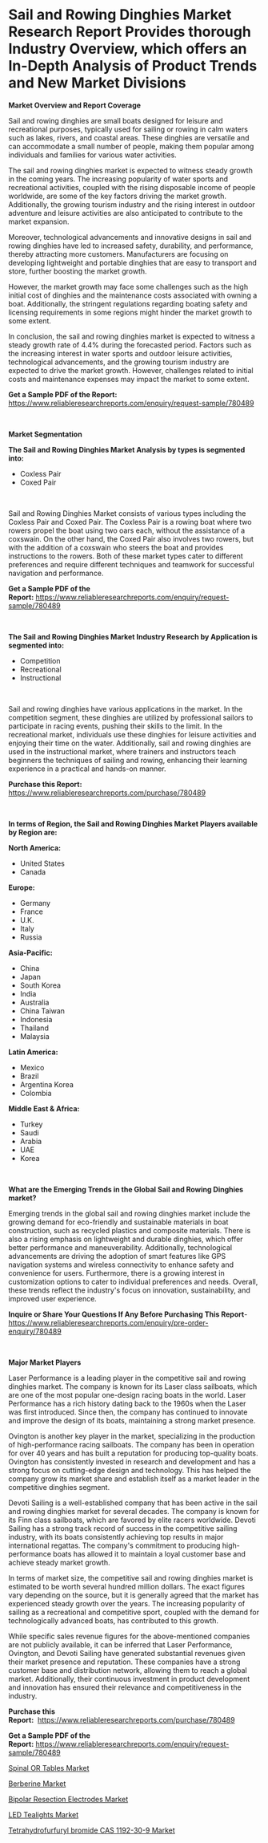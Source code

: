 <p><h1>Sail and Rowing Dinghies Market Research Report Provides thorough Industry Overview, which offers an In-Depth Analysis of Product Trends and New Market Divisions</h1></p><p><strong>Market Overview and Report Coverage</strong></p>
<p><p>Sail and rowing dinghies are small boats designed for leisure and recreational purposes, typically used for sailing or rowing in calm waters such as lakes, rivers, and coastal areas. These dinghies are versatile and can accommodate a small number of people, making them popular among individuals and families for various water activities.</p><p>The sail and rowing dinghies market is expected to witness steady growth in the coming years. The increasing popularity of water sports and recreational activities, coupled with the rising disposable income of people worldwide, are some of the key factors driving the market growth. Additionally, the growing tourism industry and the rising interest in outdoor adventure and leisure activities are also anticipated to contribute to the market expansion.</p><p>Moreover, technological advancements and innovative designs in sail and rowing dinghies have led to increased safety, durability, and performance, thereby attracting more customers. Manufacturers are focusing on developing lightweight and portable dinghies that are easy to transport and store, further boosting the market growth.</p><p>However, the market growth may face some challenges such as the high initial cost of dinghies and the maintenance costs associated with owning a boat. Additionally, the stringent regulations regarding boating safety and licensing requirements in some regions might hinder the market growth to some extent.</p><p>In conclusion, the sail and rowing dinghies market is expected to witness a steady growth rate of 4.4% during the forecasted period. Factors such as the increasing interest in water sports and outdoor leisure activities, technological advancements, and the growing tourism industry are expected to drive the market growth. However, challenges related to initial costs and maintenance expenses may impact the market to some extent.</p></p>
<p><strong>Get a Sample PDF of the Report:</strong> <a href="https://www.reliableresearchreports.com/enquiry/request-sample/780489">https://www.reliableresearchreports.com/enquiry/request-sample/780489</a></p>
<p>&nbsp;</p>
<p><strong>Market Segmentation</strong></p>
<p><strong>The Sail and Rowing Dinghies Market Analysis by types is segmented into:</strong></p>
<p><ul><li>Coxless Pair</li><li>Coxed Pair</li></ul></p>
<p>&nbsp;</p>
<p><p>Sail and Rowing Dinghies Market consists of various types including the Coxless Pair and Coxed Pair. The Coxless Pair is a rowing boat where two rowers propel the boat using two oars each, without the assistance of a coxswain. On the other hand, the Coxed Pair also involves two rowers, but with the addition of a coxswain who steers the boat and provides instructions to the rowers. Both of these market types cater to different preferences and require different techniques and teamwork for successful navigation and performance.</p></p>
<p><strong>Get a Sample PDF of the Report:</strong>&nbsp;<a href="https://www.reliableresearchreports.com/enquiry/request-sample/780489">https://www.reliableresearchreports.com/enquiry/request-sample/780489</a></p>
<p>&nbsp;</p>
<p><strong>The Sail and Rowing Dinghies Market Industry Research by Application is segmented into:</strong></p>
<p><ul><li>Competition</li><li>Recreational</li><li>Instructional</li></ul></p>
<p>&nbsp;</p>
<p><p>Sail and rowing dinghies have various applications in the market. In the competition segment, these dinghies are utilized by professional sailors to participate in racing events, pushing their skills to the limit. In the recreational market, individuals use these dinghies for leisure activities and enjoying their time on the water. Additionally, sail and rowing dinghies are used in the instructional market, where trainers and instructors teach beginners the techniques of sailing and rowing, enhancing their learning experience in a practical and hands-on manner.</p></p>
<p><strong>Purchase this Report:</strong>&nbsp; <a href="https://www.reliableresearchreports.com/purchase/780489">https://www.reliableresearchreports.com/purchase/780489</a></p>
<p>&nbsp;</p>
<p><strong>In terms of Region, the Sail and Rowing Dinghies Market Players available by Region are:</strong></p>
<p>
    <p> <strong> North America: </strong>
        <ul>
            <li>United States</li>
            <li>Canada</li>
        </ul>
        </p> 
    <p> <strong> Europe: </strong>
        <ul>
            <li>Germany</li>
            <li>France</li>
            <li>U.K.</li>
            <li>Italy</li>
            <li>Russia</li>
        </ul>
        </p> 
    <p> <strong> Asia-Pacific: </strong>
        <ul>
            <li>China</li>
            <li>Japan</li>
            <li>South Korea</li>
            <li>India</li>
            <li>Australia</li>
            <li>China Taiwan</li>
            <li>Indonesia</li>
            <li>Thailand</li>
            <li>Malaysia</li>
        </ul>
        </p> 
    <p> <strong> Latin America: </strong>
        <ul>
            <li>Mexico</li>
            <li>Brazil</li>
            <li>Argentina Korea</li>
            <li>Colombia</li>
        </ul>
        </p> 
    <p> <strong> Middle East & Africa: </strong>
        <ul>
            <li>Turkey</li>
            <li>Saudi</li>
            <li>Arabia</li>
            <li>UAE</li>
            <li>Korea</li>
        </ul>
    </p>
    </p>
<p>&nbsp;</p>
<p><strong>What are the Emerging Trends in the Global Sail and Rowing Dinghies market?</strong></p>
<p><p>Emerging trends in the global sail and rowing dinghies market include the growing demand for eco-friendly and sustainable materials in boat construction, such as recycled plastics and composite materials. There is also a rising emphasis on lightweight and durable dinghies, which offer better performance and maneuverability. Additionally, technological advancements are driving the adoption of smart features like GPS navigation systems and wireless connectivity to enhance safety and convenience for users. Furthermore, there is a growing interest in customization options to cater to individual preferences and needs. Overall, these trends reflect the industry's focus on innovation, sustainability, and improved user experience.</p></p>
<p><strong>Inquire or Share Your Questions If Any Before Purchasing This Report</strong>- <a href="https://www.reliableresearchreports.com/enquiry/pre-order-enquiry/780489">https://www.reliableresearchreports.com/enquiry/pre-order-enquiry/780489</a></p>
<p>&nbsp;</p>
<p><strong>Major Market Players</strong></p>
<p><p>Laser Performance is a leading player in the competitive sail and rowing dinghies market. The company is known for its Laser class sailboats, which are one of the most popular one-design racing boats in the world. Laser Performance has a rich history dating back to the 1960s when the Laser was first introduced. Since then, the company has continued to innovate and improve the design of its boats, maintaining a strong market presence.</p><p>Ovington is another key player in the market, specializing in the production of high-performance racing sailboats. The company has been in operation for over 40 years and has built a reputation for producing top-quality boats. Ovington has consistently invested in research and development and has a strong focus on cutting-edge design and technology. This has helped the company grow its market share and establish itself as a market leader in the competitive dinghies segment.</p><p>Devoti Sailing is a well-established company that has been active in the sail and rowing dinghies market for several decades. The company is known for its Finn class sailboats, which are favored by elite racers worldwide. Devoti Sailing has a strong track record of success in the competitive sailing industry, with its boats consistently achieving top results in major international regattas. The company's commitment to producing high-performance boats has allowed it to maintain a loyal customer base and achieve steady market growth.</p><p>In terms of market size, the competitive sail and rowing dinghies market is estimated to be worth several hundred million dollars. The exact figures vary depending on the source, but it is generally agreed that the market has experienced steady growth over the years. The increasing popularity of sailing as a recreational and competitive sport, coupled with the demand for technologically advanced boats, has contributed to this growth.</p><p>While specific sales revenue figures for the above-mentioned companies are not publicly available, it can be inferred that Laser Performance, Ovington, and Devoti Sailing have generated substantial revenues given their market presence and reputation. These companies have a strong customer base and distribution network, allowing them to reach a global market. Additionally, their continuous investment in product development and innovation has ensured their relevance and competitiveness in the industry.</p></p>
<p><strong>Purchase this Report:</strong>&nbsp;&nbsp;<a href="https://www.reliableresearchreports.com/purchase/780489">https://www.reliableresearchreports.com/purchase/780489</a></p>
<p></p>
<p><strong>Get a Sample PDF of the Report:</strong>&nbsp;<a href="https://www.reliableresearchreports.com/enquiry/request-sample/780489">https://www.reliableresearchreports.com/enquiry/request-sample/780489</a></p>
<p><p><a href="https://github.com/prosalinda88/Market-Research-Report-List-1/blob/main/spinal-or-tables-market.md">Spinal OR Tables Market</a></p><p><a href="https://medium.com/@orphabrakus2023/berberine-market-insights-into-market-cagr-market-trends-and-growth-strategies-c87eb35673b5">Berberine Market</a></p><p><a href="https://www.linkedin.com/pulse/bipolar-resection-electrodes-market-size-2023-2030-global/">Bipolar Resection Electrodes Market</a></p><p><a href="https://github.com/amae102299/Market-Research-Report-List-1/blob/main/led-tealights-market.md">LED Tealights Market</a></p><p><a href="https://medium.com/@twilabailey2000/tetrahydrofurfuryl-bromide-cas-1192-30-9-market-analysis-and-sze-forecasted-for-period-from-2023-to-cc5a9a1082a6">Tetrahydrofurfuryl bromide CAS 1192-30-9 Market</a></p></p>
